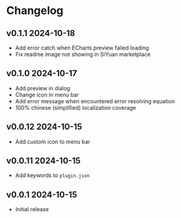 # Changelog

## v0.1.1 2024-10-18
- Add error catch when ECharts preview failed loading
- Fix readme image not showing in SiYuan marketplace

## v0.1.0 2024-10-17

- Add preview in dialog
- Change icon in menu bar
- Add error message when encountered error resolving equation
- 100% chinese (simplified) localization coverage


## v0.0.12 2024-10-15

- Add custom icon to menu bar


## v0.0.11 2024-10-15

- Add keywords to `plugin.json`

## v0.0.1 2024-10-15

- Initial release
